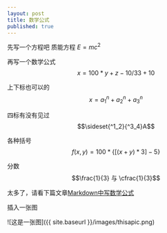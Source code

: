 ```yaml
---
layout: post
title: 数学公式
published: true
---
```


先写一个方程吧
质能方程 $E = mc^2$

再写一个数学公式
$$x = 100 * y + z - 10 / 33 + 10 % 3$$

上下标也可以的
$$x = a_{1}^n + a_{2}^n + a_{3}^n$$

四标有没有见过
$$\sideset{^1_2}{^3_4}A$$

各种括号
$$f(x, y) = 100 * \lbrace[(x + y) * 3] - 5\rbrace$$


分数
$$\frac{1}{3} 与 \cfrac{1}{3}$$

太多了，请看下篇文章[Markdown中写数学公式](http://jzqt.github.io/2015/06/30/Markdown%E4%B8%AD%E5%86%99%E6%95%B0%E5%AD%A6%E5%85%AC%E5%BC%8F/)

插入一张图

![这是一张图]({{ site.baseurl }}/images/thisapic.png)
